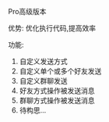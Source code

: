Pro高级版本

优势: 优化执行代码,提高效率

功能:
  1. 自定义发送方式
  2. 自定义单个或多个好友发送
  3. 自定义群聊发送
  4. 好友方式操作被发送消息
  5. 群聊方式操作被发送消息
  6. 待构思...
